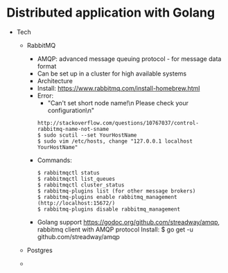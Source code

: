 # Distributed application with Golang
  * Tech
    * RabbitMQ
      * AMQP: advanced message queuing protocol - for message data format
      * Can be set up in a cluster for high available systems
      * Architecture
      * Install: https://www.rabbitmq.com/install-homebrew.html
      * Error:
        * "Can't set short node name!\n Please check your configuration\n"
        ```
        http://stackoverflow.com/questions/10767037/control-rabbitmq-name-not-sname
        $ sudo scutil --set YourHostName
        $ sudo vim /etc/hosts, change "127.0.0.1 localhost YourHostName"
        ```
      * Commands:
        ```
        $ rabbitmqctl status
        $ rabbitmqctl list_queues
        $ rabbitmqctl cluster_status
        $ rabbitmq-plugins list (for other message brokers)
        $ rabbitmq-plugins enable rabbitmq_management (http://localhost:15672/)
        $ rabbitmq-plugins disable rabbitmq_management
        ```
      * Golang support
        https://godoc.org/github.com/streadway/amqp, rabbitmq client with AMQP protocol
        Install: $ go get -u github.com/streadway/amqp
    * Postgres

    *
